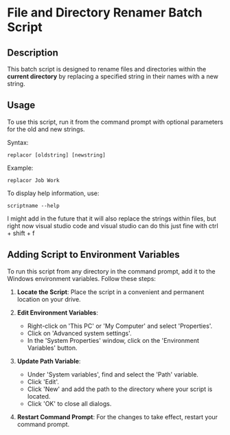 # File and Directory Renamer Batch Script

## Description
This batch script is designed to rename files and directories within the **current directory** by replacing a specified string in their names with a new string.

## Usage
To use this script, run it from the command prompt with optional parameters for the old and new strings.

Syntax:
```
replacor [oldstring] [newstring]
```

Example:
```
replacor Job Work
```

To display help information, use:
```
scriptname --help
```
I might add in the future that it will also replace the strings within files, but right now visual studio code and visual studio can do this just fine with ctrl + shift + f
## Adding Script to Environment Variables
To run this script from any directory in the command prompt, add it to the Windows environment variables. Follow these steps:

1. **Locate the Script**: Place the script in a convenient and permanent location on your drive.

2. **Edit Environment Variables**:
   - Right-click on 'This PC' or 'My Computer' and select 'Properties'.
   - Click on 'Advanced system settings'.
   - In the 'System Properties' window, click on the 'Environment Variables' button.

3. **Update Path Variable**:
   - Under 'System variables', find and select the 'Path' variable.
   - Click 'Edit'.
   - Click 'New' and add the path to the directory where your script is located.
   - Click 'OK' to close all dialogs.

4. **Restart Command Prompt**: For the changes to take effect, restart your command prompt.
